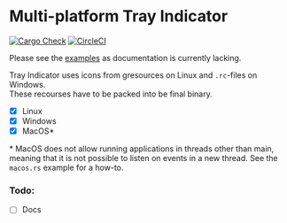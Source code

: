 # Multi-platform Tray Indicator

[![Cargo Check](https://github.com/olback/tray-item-rs/actions/workflows/rust.yml/badge.svg)](https://github.com/olback/tray-item-rs/actions/workflows/rust.yml) [![CircleCI](https://circleci.com/gh/olback/tray-item-rs/tree/master.svg?style=svg)](https://circleci.com/gh/olback/tray-item-rs/tree/master)

Please see the [examples](https://github.com/olback/tray-item-rs/tree/master/examples) as documentation is currently lacking.

Tray Indicator uses icons from gresources on Linux and `.rc`-files on Windows.  
These recourses have to be packed into be final binary.

* [x] Linux
* [x] Windows
* [x] MacOS*

\* MacOS does not allow running applications in threads other than main, meaning that
it is not possible to listen on events in a new thread. See the `macos.rs` example for a how-to.

### Todo:
* [ ] Docs
